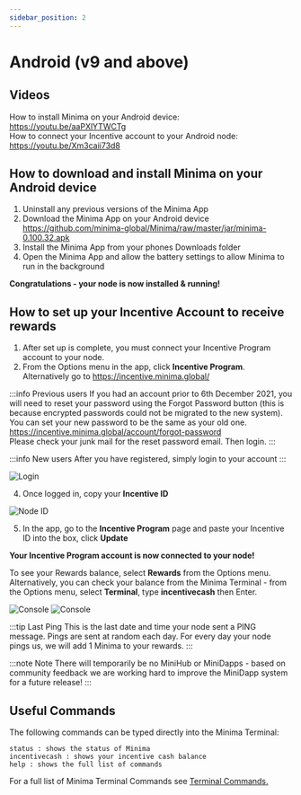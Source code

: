 ```yaml
---
sidebar_position: 2
---
```


# Android (v9 and above)

## Videos
How to install Minima on your Android device: https://youtu.be/aaPXlYTWCTg <br />
How to connect your Incentive account to your Android node: https://youtu.be/Xm3caii73d8

## How to download and install Minima on your Android device

1. Uninstall any previous versions of the Minima App 
2. Download the Minima App on your Android device https://github.com/minima-global/Minima/raw/master/jar/minima-0.100.32.apk
3. Install the Minima App from your phones Downloads folder
4. Open the Minima App and allow the battery settings to allow Minima to run in the background

**Congratulations - your node is now installed & running!**

## How to set up your Incentive Account to receive rewards
1. After set up is complete, you must connect your Incentive Program account to your node.
2. From the Options menu in the app, click **Incentive Program**. Alternatively go to https://incentive.minima.global/ 

:::info Previous users
If you had an account prior to 6th December 2021, you will need to reset your password using the Forgot Password button (this is because encrypted passwords could not be migrated to the new system). <br/>
You can set your new password to be the same as your old one. <br/>
https://incentive.minima.global/account/forgot-password <br/>
Please check your junk mail for the reset password email. Then login.
:::

:::info New users
After you have registered, simply login to your account
:::

![Login](/img/runanode/android_1.png#width50)

4. Once logged in, copy your **Incentive ID**

![Node ID](/img/runanode/android_2.png#width50)

5. In the app, go to the **Incentive Program** page and paste your Incentive ID into the box, click **Update**

**Your Incentive Program account is now connected to your node!**

To see your Rewards balance, select **Rewards** from the Options menu.<br/>
Alternatively, you can check your balance from the Minima Terminal - from the Options menu, select **Terminal**, type **incentivecash** then Enter. 

![Console](/img/runanode/android_3.png#width50)
![Console](/img/runanode/android_4.png#width50)

:::tip Last Ping
This is the last date and time your node sent a PING message. Pings are sent at random each day. For every day your node pings us, we will add 1 Minima to your rewards.
:::

:::note Note
There will temporarily be no MiniHub or MiniDapps - based on community feedback we are working hard to improve the MiniDapp system for a future release! 
:::

## Useful Commands

The following commands can be typed directly into the Minima Terminal:

```
status : shows the status of Minima 
incentivecash : shows your incentive cash balance
help : shows the full list of commands
```
For a full list of Minima Terminal Commands see [Terminal Commands.](/docs/runanode/terminal_commands)
